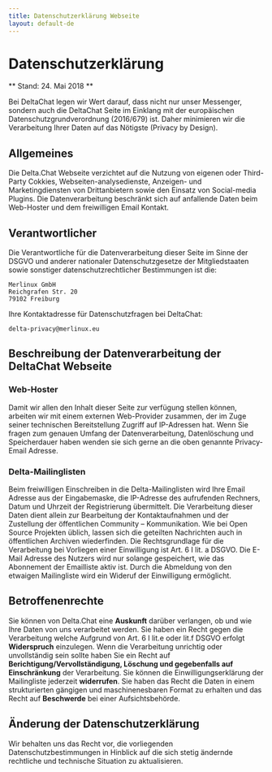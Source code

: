```yaml
---
title: Datenschutzerklärung Webseite
layout: default-de
---
```



# Datenschutzerklärung

** Stand: 24. Mai 2018 **

Bei DeltaChat legen wir Wert darauf, dass nicht nur unser Messenger, sondern auch die DeltaChat Seite im Einklang mit der europäischen Datenschutzgrundverordnung (2016/679) ist. Daher minimieren wir die Verarbeitung Ihrer Daten auf das Nötigste (Privacy by Design). 

## Allgemeines

Die Delta.Chat Webseite verzichtet auf  die Nutzung von eigenen oder Third-Party Cokkies, Webseiten-analysedienste, Anzeigen- und Marketingdiensten von Drittanbietern sowie den Einsatz von Social-media Plugins. Die Datenverarbeitung beschränkt sich auf anfallende Daten beim Web-Hoster und dem freiwilligen Email Kontakt. 

## Verantwortlicher

Die Verantwortliche für die Datenverarbeitung dieser Seite im Sinne der DSGVO und anderer nationaler Datenschutzgesetze der Mitgliedstaaten sowie sonstiger datenschutzrechtlicher Bestimmungen ist die:

    Merlinux GmbH
    Reichgrafen Str. 20 
    79102 Freiburg

Ihre Kontaktadresse für Datenschutzfragen bei DeltaChat: 

    delta-privacy@merlinux.eu

## Beschreibung der Datenverarbeitung der DeltaChat Webseite

### Web-Hoster

Damit wir allen den Inhalt dieser Seite zur verfügung stellen können, arbeiten wir mit einem externen Web-Provider zusammen, der im Zuge seiner technischen Bereitstellung Zugriff auf IP-Adressen hat. Wenn Sie fragen zum genauen Umfang der Datenverarbeitung, Datenlöschung und Speicherdauer haben wenden sie sich gerne an die oben genannte Privacy-Email Adresse.  

### Delta-Mailinglisten

Beim freiwilligen Einschreiben in die Delta-Mailinglisten wird Ihre Email Adresse aus der Eingabemaske, die IP-Adresse des aufrufenden Rechners, Datum und Uhrzeit der Registrierung  übermittelt. Die Verarbeitung dieser Daten dient allein zur Bearbeitung der Kontaktaufnahmen und der Zustellung der öffentlichen Community – Kommunikation. Wie bei Open Source Projekten üblich, lassen sich die geteilten Nachrichten auch in öffentlichen Archiven wiederfinden. Die Rechtsgrundlage für die Verarbeitung bei Vorliegen einer Einwilligung ist Art. 6 I lit. a DSGVO. Die E-Mail Adresse des Nutzers wird nur solange gespeichert, wie das Abonnement der Emailliste aktiv ist. Durch die Abmeldung von den etwaigen  Mailingliste wird ein Wideruf der Einwilligung ermöglicht. 


## Betroffenenrechte

Sie können von Delta.Chat eine **Auskunft** darüber verlangen, ob und wie Ihre Daten von uns verarbeitet werden. Sie haben ein Recht gegen die Verarbeitung welche Aufgrund von Art. 6 I lit.e oder lit.f DSGVO erfolgt **Widerspruch** einzulegen. Wenn die Verarbeitung unrichtig oder unvollständig sein sollte haben Sie ein Recht auf **Berichtigung/Vervollständigung, Löschung und gegebenfalls auf Einschränkung** der Verarbeitung. Sie können die Einwilligungserklärung der Mailingliste jederzeit **widerrufen**. Sie haben das Recht die  Daten in einem strukturierten gängigen und maschinenesbaren Format zu erhalten und das Recht auf **Beschwerde** bei einer Aufsichtsbehörde.

## Änderung der Datenschutzerklärung

Wir behalten uns das Recht vor, die vorliegenden Datenschutzbestimmungen in Hinblick auf die sich stetig ändernde rechtliche und technische Situation zu aktualisieren. 


